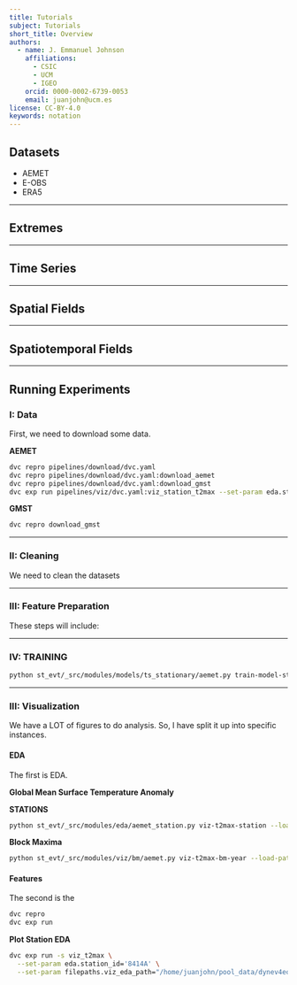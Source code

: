 ```yaml
---
title: Tutorials
subject: Tutorials
short_title: Overview
authors:
  - name: J. Emmanuel Johnson
    affiliations:
      - CSIC
      - UCM
      - IGEO
    orcid: 0000-0002-6739-0053
    email: juanjohn@ucm.es
license: CC-BY-4.0
keywords: notation
---
```



## Datasets

* AEMET
* E-OBS
* ERA5

---
## Extremes


---
## Time Series


---
## Spatial Fields


---
## Spatiotemporal Fields


---
## Running Experiments


### I: Data

First, we need to download some data.

**AEMET**

```bash
dvc repro pipelines/download/dvc.yaml
dvc repro pipelines/download/dvc.yaml:download_aemet
dvc repro pipelines/download/dvc.yaml:download_gmst
dvc exp run pipelines/viz/dvc.yaml:viz_station_t2max --set-param eda.station_id='3129A' --downstream --force
```

**GMST**

```bash
dvc repro download_gmst
```

---
### II: Cleaning

We need to clean the datasets

---
### III: Feature Preparation

These steps will include: 

---
### IV: TRAINING

```bash
python st_evt/_src/modules/models/ts_stationary/aemet.py train-model-station --load-path "data/ml_ready"
```

---
### III: Visualization

We have a LOT of figures to do analysis.
So, I have split it up into specific instances.

#### EDA

The first is EDA. 


**Global Mean Surface Temperature Anomaly**


**STATIONS**

```bash
python st_evt/_src/modules/eda/aemet_station.py viz-t2max-station --load-path "data/clean" --save-path="/home/juanjohn/pool_data/dynev4eo/figures" --station-id='3129A'
```

**Block Maxima**

```bash
python st_evt/_src/modules/viz/bm/aemet.py viz-t2max-bm-year --load-path "data/ml_ready" --save-path="/home/juanjohn/pool_data/dynev4eo/figures" --station-id='3129A'
```

#### Features

The second is the

```bash
dvc repro
dvc exp run
```

**Plot Station EDA**

```bash
dvc exp run -s viz_t2max \
  --set-param eda.station_id='8414A' \
  --set-param filepaths.viz_eda_path="/home/juanjohn/pool_data/dynev4eo/figures" --force
```